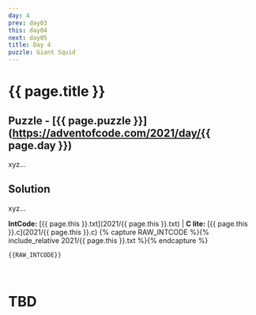 ```yaml
---
day: 4
prev: day03
this: day04
next: day05
title: Day 4
puzzle: Giant Squid
---
```

# {{ page.title }}

## Puzzle - [{{ page.puzzle }}](https://adventofcode.com/2021/day/{{ page.day }})

xyz...

## Solution

xyz...

**IntCode:** [{{ page.this }}.txt](2021/{{ page.this }}.txt) &#124; **C lite:** [{{ page.this }}.c](2021/{{ page.this }}.c)
{% capture RAW_INTCODE %}{% include_relative 2021/{{ page.this }}.txt %}{% endcapture %}

```
{{RAW_INTCODE}}
```

&nbsp;

# TBD